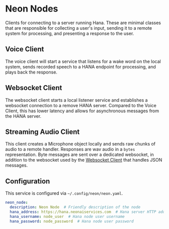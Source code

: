 # Neon Nodes
Clients for connecting to a server running Hana. These are minimal classes that
are responsible for collecting a user's input, sending it to a remote system for
processing, and presenting a response to the user.

## Voice Client
The voice client will start a service that listens for a wake word on the local
system, sends recorded speech to a HANA endpoint for processing, and plays back
the response.

## Websocket Client
The websocket client starts a local listener service and establishes a websocket
connection to a remove HANA server. Compared to the Voice Client, this has 
lower latency and allows for asynchronous messages from the HANA server.

## Streaming Audio Client
This client creates a Microphone object locally and sends raw chunks of audio to
a remote handler. Responses are wav audio in a `bytes` representation. Byte
messages are sent over a dedicated websocket, in addition to the websocket used
by the [Websocket Client](#websocket-client) that handles JSON messages.

## Configuration
This service is configured via `~/.config/neon/neon.yaml`.

```yaml
neon_node:
  description: Neon Node  # Friendly description of the node
  hana_address: https://hana.neonaiservices.com  # Hana server HTTP address
  hana_username: node_user  # Hana node user username
  hana_password: node_password  # Hana node user password
```
